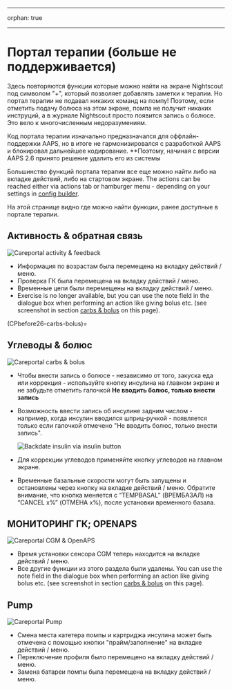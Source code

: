 - - -
orphan: true
- - -

# Портал терапии (больше не поддерживается)

Здесь повторяются функции которые можно найти на экране Nightscout под символом "+", который позволяет добавлять заметки к терапии. Но портал терапии не подавал никаких команд на помпу! Поэтому, если отметить подачу болюса на этом экране, помпа не получит никаких инструций, а в журнале Nightscout просто появится запись о болюсе. Это вело к многочисленным недоразумениям.

Код портала терапии изначально предназначался для оффлайн-поддержки AAPS, но в итоге не гармонизировался с разработкой AAPS и блокировал дальнейшее кодирование. **Поэтому, начиная с версии AAPS 2.6 принято решение удалить его из системы</p>

Большинство функций портала терапии все еще можно найти либо на вкладке действий, либо на стартовом экране. The actions can be reached either via actions tab or hamburger menu - depending on your settings in [config builder](../SettingUpAaps/ConfigBuilder.md).

На этой странице видно где можно найти функции, ранее доступные в портале терапии.

## Активность & обратная связь

![Careportal activity & feedback](../images/Careportal_25_26_1_IIb.png)

- Информация по возрастам была перемещена на вкладку действий / меню.
- Проверка ГК была перемещена на вкладку действий / меню.
- Временные цели были перемещены на вкладку действий / меню.
- Exercise is no longer available, but you can use the note field in the dialogue box when performing an action like giving bolus etc. (see screenshot in section [carbs & bolus](#carbs--bolus) on this page).

(CPbefore26-carbs-bolus)=

## Углеводы & болюс

![Careportal carbs & bolus](../images/Careportal_25_26_2_IIa.png)

- Чтобы внести запись о болюсе - независимо от того, закуска еда или коррекция - используйте кнопку инсулина на главном экране и не забудьте отметить галочкой **Не вводить болюс, только внести запись**

- Возможность ввести запись об инсулине задним числом - например, когда инсулин вводился шприц-ручкой - появляется только если галочкой отмечено "Не вводить болюс, только внести запись".

  ![Backdate insulin via insulin button](../images/Careportal_25_26_5.png)

- Для коррекции углеводов применяйте кнопку углеводов на главном экране.

- Временные базальные скорости могут быть запущены и остановлены через кнопку на вкладке действий / меню. Обратите внимание, что кнопка меняется с “TEMPBASAL” (ВРЕМБАЗАЛ) на “CANCEL x%” (ОТМЕНА х%), после установки временного базала.

## МОНИТОРИНГ ГК; OPENAPS

![Careportal CGM & OpenAPS](../images/Careportal_25_26_3_IIa.png)

- Время установки сенсора CGM теперь находится на вкладке действий / меню.
- Все другие функции из этого раздела были удалены. You can use the note field in the dialogue box when performing an action like giving bolus etc. (see screenshot in section [carbs & bolus](#carbs--bolus) on this page).

## Pump

![Careportal Pump](../images/Careportal_25_26_4_IIb.png)

- Смена места катетера помпы и картриджа инсулина может быть отмечена с помощью кнопки "прайм/заполнение" на вкладке действий / меню.
- Переключение профиля было перемещено на вкладку действий / меню.
- Замена батареи помпы была перемещена на вкладку действий / меню.
